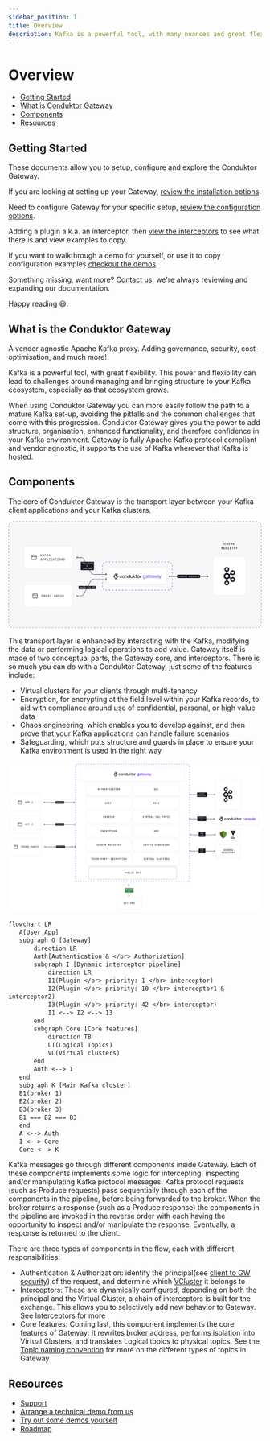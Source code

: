 ```yaml
---
sidebar_position: 1
title: Overview
description: Kafka is a powerful tool, with many nuances and great flexibility. However, this power and flexibility can lead to challenges around managing and bringing structure to your Kafka ecosystem, especially as it grows.
---
```


# Overview

- [Getting Started](#getting-started)
- [What is Conduktor Gateway](#what-is-the-conduktor-gateway)
- [Components](#components)
- [Resources](#resources)

## Getting Started

These documents allow you to setup, configure and explore the Conduktor Gateway.  

If you are looking at setting up your Gateway, [review the installation options](installation/installation.md).  

Need to configure Gateway for your specific setup, [review the configuration options](configuration/configuration.md).  

Adding a plugin a.k.a. an interceptor, then [view the interceptors](interceptors/data-security/field-level-encryption.md) to see what there is and view examples to copy.  

If you want to walkthrough a demo for yourself, or use it to copy configuration examples [checkout the demos](/gateway/category/encryption/).

Something missing, want more? [Contact us](https://support.conduktor.io/hc/en-gb), we're always reviewing and expanding our documentation.   

Happy reading 😃.


## What is the Conduktor Gateway

A vendor agnostic Apache Kafka proxy. Adding governance, security, cost-optimisation, and much more!

Kafka is a powerful tool, with great flexibility. This power and flexibility can lead to challenges around managing and bringing structure to your Kafka ecosystem, especially as that ecosystem grows.

When using Conduktor Gateway you can more easily follow the path to a mature Kafka set-up, avoiding the pitfalls and the common challenges that come with this progression.
Conduktor Gateway gives you the power to add structure, organisation, enhanced functionality, and therefore confidence in your Kafka environment. 
Gateway is fully Apache Kafka protocol compliant and vendor agnostic, it supports the use of Kafka wherever that Kafka is hosted.


## Components

The core of Conduktor Gateway is the transport layer between your Kafka client applications and your Kafka clusters.

![gateway-overview.png](./Overview.png)

This transport layer is enhanced by interacting with the Kafka, modifying the data or performing logical operations to add value. Gateway itself is made of two conceptual parts, the Gateway core, and interceptors.
There is so much you can do with a Conduktor Gateway, just some of the features include:
 - Virtual clusters for your clients through multi-tenancy
 - Encryption, for encrypting at the field level within your Kafka records, to aid with compliance around use of confidential, personal, or high value data
 - Chaos engineering, which enables you to develop against, and then prove that your Kafka applications can handle failure scenarios
 - Safeguarding, which puts structure and guards in place to ensure your Kafka environment is used in the right way

 ![gateway-so-many-features.png](./so-many-features.png)


 ```mermaid
flowchart LR
    A[User App]
    subgraph G [Gateway]
        direction LR
        Auth[Authentication & </br> Authorization]
        subgraph I [Dynamic interceptor pipeline]
            direction LR
            I1(Plugin </br> priority: 1 </br> interceptor)
            I2(Plugin </br> priority: 10 </br> interceptor1 & interceptor2)
            I3(Plugin </br> priority: 42 </br> interceptor)
            I1 <--> I2 <--> I3
        end
        subgraph Core [Core features]
            direction TB
            LT(Logical Topics)
            VC(Virtual clusters)
        end
        Auth <--> I
    end
    subgraph K [Main Kafka cluster]
    B1(broker 1)
    B2(broker 2)
    B3(broker 3)
    B1 === B2 === B3
    end
    A <--> Auth
    I <--> Core
    Core <--> K
```

Kafka messages go through different components inside Gateway. Each of these components implements some logic for intercepting, inspecting and/or manipulating Kafka protocol messages.
Kafka protocol requests (such as Produce requests) pass sequentially through each of the components in the pipeline, before being forwarded to the broker.
When the broker returns a response (such as a Produce response) the components in the pipeline are invoked in the reverse order with each having the opportunity to inspect and/or manipulate the response. Eventually, a response is returned to the client.

There are three types of components in the flow, each with different responsibilities:
* Authentication & Authorization: identify the principal(see [client to GW security](./concepts/02-Clients.md)) of the request, and determine which [VCluster](concepts/05-Virtual%20Cluster.md) it belongs to
* Interceptors: These are dynamically configured, depending on both the principal and the Virtual Cluster, a chain of interceptors is built for the exchange. This allows you to selectively add new behavior to Gateway. See [Interceptors](concepts/06-Interceptors-and-plugins/01-Interceptors.md) for more
* Core features: Coming last, this component implements the core features of Gateway: It rewrites broker address, performs isolation into Virtual Clusters, and translates Logical topics to physical topics. See the [Topic naming convention](reference/reference-docs/#topic-naming-convention) for more on the different types of topics in Gateway



## Resources

- [Support](https://www.conduktor.io/contact/support)
- [Arrange a technical demo from us](https://www.conduktor.io/contact/demo)
- [Try out some demos yourself](https://github.com/conduktor/conduktor-gateway-demos)
- [Roadmap](https://product.conduktor.help)